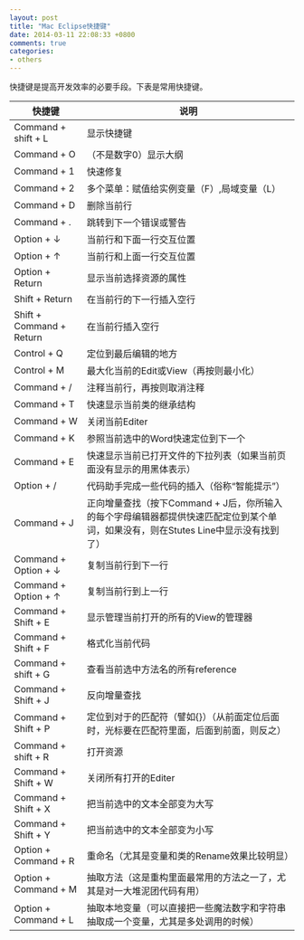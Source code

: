 ```yaml
---
layout: post
title: "Mac Eclipse快捷键"
date: 2014-03-11 22:08:33 +0800
comments: true
categories: 
- others
---
```

快捷键是提高开发效率的必要手段。下表是常用快捷键。

<!--more-->

快捷键 | 说明
---|---
Command + shift + L | 显示快捷键
Command + O | （不是数字0）显示大纲
Command + 1 | 快速修复
Command + 2 | 多个菜单：赋值给实例变量（F）,局域变量（L）
Command + D | 删除当前行
Command + . | 跳转到下一个错误或警告
Option + ↓ | 当前行和下面一行交互位置
Option + ↑ | 当前行和上面一行交互位置
Option + Return | 显示当前选择资源的属性
Shift + Return | 在当前行的下一行插入空行
Shift + Command + Return | 在当前行插入空行
Control + Q | 定位到最后编辑的地方
Control + M | 最大化当前的Edit或View（再按则最小化）
Command + / | 注释当前行，再按则取消注释
Command + T | 快速显示当前类的继承结构
Command + W | 关闭当前Editer
Command + K | 参照当前选中的Word快速定位到下一个
Command + E | 快速显示当前已打开文件的下拉列表（如果当前页面没有显示的用黑体表示）
Option + / | 代码助手完成一些代码的插入（俗称“智能提示”）
Command + J | 正向增量查找（按下Command + J后，你所输入的每个字母编辑器都提供快速匹配定位到某个单词，如果没有，则在Stutes Line中显示没有找到了）
Command + Option + ↓ | 复制当前行到下一行
Command + Option + ↑ | 复制当前行到上一行
Command + Shift + E | 显示管理当前打开的所有的View的管理器
Command + Shift + F | 格式化当前代码
Command + shift + G | 查看当前选中方法名的所有reference
Command + Shift + J | 反向增量查找
Command + Shift + P | 定位到对于的匹配符（譬如{}）（从前面定位后面时，光标要在匹配符里面，后面到前面，则反之）
Command + shift + R | 打开资源
Command + Shift + W | 关闭所有打开的Editer
Command + Shift + X | 把当前选中的文本全部变为大写
Command + Shift + Y | 把当前选中的文本全部变为小写
Option + Command + R | 重命名（尤其是变量和类的Rename效果比较明显）
Option + Command + M | 抽取方法（这是重构里面最常用的方法之一了，尤其是对一大堆泥团代码有用）
Option + Command + L | 抽取本地变量（可以直接把一些魔法数字和字符串抽取成一个变量，尤其是多处调用的时候）
